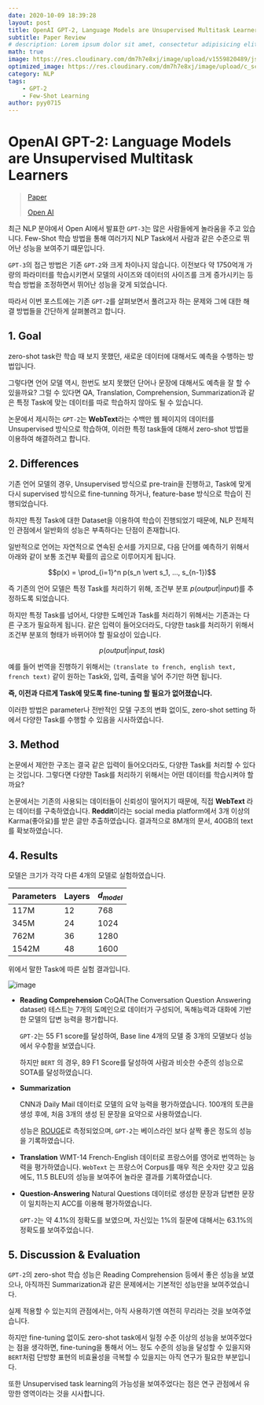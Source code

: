 ```yaml
---
date: 2020-10-09 18:39:28
layout: post
title: OpenAI GPT-2, Language Models are Unsupervised Multitask Learners 리뷰
subtitle: Paper Review
# description: Lorem ipsum dolor sit amet, consectetur adipisicing elit, sed do eiusmod tempor incididunt ut labore et dolore magna aliqua.
math: true
image: https://res.cloudinary.com/dm7h7e8xj/image/upload/v1559820489/js-code_n83m7a.jpg
optimized_image: https://res.cloudinary.com/dm7h7e8xj/image/upload/c_scale,w_380/v1559820489/js-code_n83m7a.jpg
category: NLP
tags:
    - GPT-2
    - Few-Shot Learning
author: pyy0715
---
```


# OpenAI GPT-2: Language Models are Unsupervised Multitask Learners

> [Paper](https://d4mucfpksywv.cloudfront.net/better-language-models/language_models_are_unsupervised_multitask_learners.pdf)
>
> [Open AI](https://github.com/openai/gpt-2)

최근 NLP 분야에서 Open AI에서 발표한 `GPT-3`는 많은 사람들에게 놀라움을 주고 있습니다. Few-Shot 학습 방법을 통해 여러가지 NLP Task에서 사람과 같은 수준으로 뛰어난 성능을 보여주기 떄문입니다. 

`GPT-3`의 접근 방법은 기존 `GPT-2`와 크게 차이나지 않습니다. 이전보다 약 1750억개 가량의 파라미터를 학습시키면서 모델의 사이즈와 데이터의 사이즈를 크게 증가시키는 등 학습 방법을 조정하면서 뛰어난 성능을 갖게 되었습니다. 

따라서 이번 포스트에는 기존 `GPT-2`를 살펴보면서 풀려고자 하는 문제와 그에 대한 해결 방법들을 간단하게 살펴볼려고 합니다.

## 1. Goal

zero-shot task란 학습 때 보지 못했던, 새로운 데이터에 대해서도 예측을 수행하는 방법입니다.

그렇다면 언어 모델 역시, 한번도 보지 못했던 단어나 문장에 대해서도 예측을 잘 할 수 있을까요?
그럴 수 있다면 QA, Translation, Comprehension, Summarization과 같은 특정 Task에 맞는 데이터를 따로 학습하지 않아도 될 수 있습니다.

논문에서 제시하는 `GPT-2`는 **WebText**라는 수백만 웹 페이지의 데이터를 Unsupervised 방식으로 학습하여, 이러한 특정 task들에 대해서 zero-shot 방법을 이용하여 해결하려고 합니다.

## 2. Differences

기존 언어 모델의 경우, Unsupervised 방식으로 pre-train을 진행하고, Task에 맞게 다시 supervised 방식으로 fine-tunning 하거나, feature-base 방식으로 학습이 진행되었습니다.

하지만 특정 Task에 대한 Dataset을 이용하여 학습이 진행되었기 때문에, NLP 전체적인 관점에서 일반화의 성능은 부족하다는 단점이 존재합니다.

일반적으로 언어는 자연적으로 연속된 순서를 가지므로, 다음 단어를 예측하기 위해서 아래와 같이 보통 조건부 확률의 곱으로 이루어지게 됩니다.

$$p(x) = \prod_{i=1}^n p(s_n \vert s_1, ..., s_{n-1})$$

즉 기존의 언어 모델은 특정 Task를 처리하기 위해, 조건부 분포 $p(output \vert input)$를 추정하도록 되었습니다.

하지만 특정 Task를 넘어서, 다양한 도메인과 Task를 처리하기 위해서는 기존과는 다른 구조가 필요하게 됩니다. 같은 입력이 들어오더라도, 다양한 task를 처리하기 위해서 조건부 분포의 형태가 바뀌어야 할 필요성이 있습니다.

$$p(output \vert input, task)$$

예를 들어 번역을 진행하기 위해서는 `(translate to french, english text, french text)` 같이 원하는 Task와, 입력, 출력을 넣어 주기만 하면 됩니다.

**즉, 이전과 다르게 Task에 맞도록 fine-tuning 할 필요가 없어졌습니다.**

이러한 방법은 parameter나 전반적인 모델 구조의 변화 없이도,  zero-shot setting 하에서 다양한 Task를 수행할 수 있음을 시사하였습니다.

## 3. Method

논문에서 제안한 구조는 결국 같은 입력이 들어오더라도, 다양한 Task를 처리할 수 있다는 것입니다. 그렇다면 다양한 Task를 처리하기 위해서는 어떤 데이터를 학습시켜야 할까요?

논문에서는 기존의 사용되는 데이터들이 신뢰성이 떨어지기 때문에, 직접 **WebText** 라는 데이터를 구축하였습니다. **Reddit**이라는 social media platform에서 3개 이상의 Karma(좋아요)를 받은 글만 추출하였습니다. 결과적으로 8M개의 문서, 40GB의 text를 확보하였습니다.

## 4. Results

모델은 크기가 각각 다른 4개의 모델로 실험하였습니다.

| Parameters | Layers | $d_{model}$ |
|------------|--------|-----------|
| 117M       | 12     | 768       |
| 345M       | 24     | 1024      |
| 762M       | 36     | 1280      |
| 1542M      | 48     | 1600      |

위에서 말한 Task에 따른 실험 결과입니다.

![image](https://user-images.githubusercontent.com/47301926/95648613-9d85ae00-0b13-11eb-93ed-8c839baa24af.png)


- **Reading Comprehension**
    CoQA(The Conversation Question Answering dataset) 테스트는 7개의 도메인으로 데이터가 구성되어, 독해능력과 대화에 기반한 모델의 답변 능력을 평가합니다.

    `GPT-2`는 55 F1 score를 달성하여, Base line 4개의 모델 중 3개의 모델보다 성능에서 우수함을 보였습니다.

    하지만 `BERT` 의 경우, 89 F1 Score를 달성하여 사람과 비슷한 수준의 성능으로 SOTA를 달성하였습니다.

- **Summarization**

    CNN과 Daily Mail 데이터로 모델의 요약 능력을 평가하였습니다.
    100개의 토큰을 생성 후에, 처음 3개의 생성 된 문장을 요약으로 사용하였습니다.

    성능은 [ROUGE](https://en.wikipedia.org/wiki/ROUGE_(metric))로 측정되었으며, `GPT-2`는 베이스라인 보다 살짝 좋은 정도의 성능을 기록하였습니다.

- **Translation**
    WMT-14 French-English 데이터로 프랑스어를 영어로  번역하는 능력을 평가하였습니다. `WebText` 는 프랑스어 Corpus를 매우 적은 숫자만 갖고 있음에도, 11.5 BLEU의 성능을 보여주어 놀라운 결과를 기록하였습니다.

- **Question-Answering**
    Natural Questions 데이터로 생성한 문장과 답변한 문장이 일치하는지 ACC를 이용해 평가하였습니다.

    `GPT-2`는 약 4.1%의 정확도를 보였으며, 자신있는 1%의 질문에 대해서는 63.1%의 정확도를 보여주었습니다.


## 5. Discussion & Evaluation

`GPT-2`의 zero-shot 학습 성능은 Reading Comprehension 등에서 좋은 성능을 보였으나, 아직까진  Summarization과 같은 문제에서는 기본적인 성능만을 보여주었습니다.

실제 적용할 수 있는지의 관점에서는, 아직 사용하기엔 여전히 무리라는 것을 보여주었습니다.

하지만 fine-tuning 없이도 zero-shot task에서 일정 수준 이상의 성능을 보여주었다는 점을 생각하면, fine-tuning을 통해서 어느 정도 수준의 성능을 달성할 수 있을지와 `BERT`처럼 단방향 표현의 비효율성을 극복할 수 있을지는 아직 연구가 필요한 부분입니다.

또한 Unsupervised task learning의 가능성을 보여주었다는 점은 연구 관점에서 유망한 영역이라는 것을 시사합니다.
